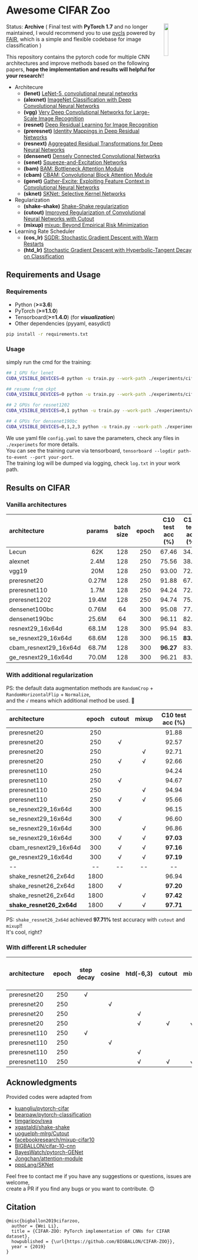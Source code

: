 # Awesome CIFAR Zoo  

<img src="https://user-images.githubusercontent.com/7837172/44953557-0fb54e80-aec9-11e8-9d38-2388bc70c5c5.png" width=15% align="right" /> 

Status: **Archive** ( Final test with **PyTorch 1.7** and no longer maintained, I would recommend you to use [pycls](https://github.com/facebookresearch/pycls) powered by [FAIR](https://github.com/facebookresearch), which is a simple and flexible codebase for image classification )


This repository contains the pytorch code for multiple CNN architectures and improve methods based on the following papers, **hope the implementation and results will helpful for your research**!!

- Architecure
  - **(lenet)** [LeNet-5, convolutional neural networks](http://yann.lecun.com/exdb/lenet/)
  - **(alexnet)** [ImageNet Classification with Deep Convolutional Neural Networks](https://papers.nips.cc/paper/4824-imagenet-classification-with-deep-convolutional-neural-networks)
  - **(vgg)** [Very Deep Convolutional Networks for Large-Scale Image Recognition](https://arxiv.org/abs/1409.1556)
  - **(resnet)** [Deep Residual Learning for Image Recognition](https://arxiv.org/abs/1512.03385)
  - **(preresnet)** [Identity Mappings in Deep Residual Networks](https://arxiv.org/abs/1603.05027)
  - **(resnext)** [Aggregated Residual Transformations for Deep Neural Networks](https://arxiv.org/abs/1611.05431)
  - **(densenet)** [Densely Connected Convolutional Networks](https://arxiv.org/abs/1608.06993)
  - **(senet)** [Squeeze-and-Excitation Networks](https://arxiv.org/abs/1709.01507)
  - **(bam)** [BAM: Bottleneck Attention Module](https://arxiv.org/abs/1807.06514)
  - **(cbam)** [CBAM: Convolutional Block Attention Module](https://arxiv.org/abs/1807.06521)
  - **(genet)** [Gather-Excite: Exploiting Feature Context in Convolutional Neural Networks](https://arxiv.org/abs/1810.12348)
  - **(sknet)** [SKNet: Selective Kernel Networks](https://arxiv.org/abs/1903.06586)
- Regularization
  - **(shake-shake)** [Shake-Shake regularization](https://arxiv.org/abs/1705.07485)
  - **(cutout)** [Improved Regularization of Convolutional Neural Networks with Cutout](https://arxiv.org/abs/1708.04552)
  - **(mixup)** [mixup: Beyond Empirical Risk Minimization](https://arxiv.org/abs/1710.09412)
- Learning Rate Scheduler
  - **(cos_lr)** [SGDR: Stochastic Gradient Descent with Warm Restarts](https://arxiv.org/abs/1608.03983)
  - **(htd_lr)** [Stochastic Gradient Descent with Hyperbolic-Tangent Decay on Classification](https://arxiv.org/abs/1806.01593)


## Requirements and Usage 

### Requirements

- Python (**>=3.6**)
- PyTorch (**>=1.1.0**)
- Tensorboard(**>=1.4.0**) (for ***visualization***)
- Other dependencies (pyyaml, easydict)


```bash
pip install -r requirements.txt
```

### Usage 

simply run the cmd for the training:

```bash
## 1 GPU for lenet
CUDA_VISIBLE_DEVICES=0 python -u train.py --work-path ./experiments/cifar10/lenet

## resume from ckpt
CUDA_VISIBLE_DEVICES=0 python -u train.py --work-path ./experiments/cifar10/lenet --resume

## 2 GPUs for resnet1202
CUDA_VISIBLE_DEVICES=0,1 python -u train.py --work-path ./experiments/cifar10/preresnet1202

## 4 GPUs for densenet190bc
CUDA_VISIBLE_DEVICES=0,1,2,3 python -u train.py --work-path ./experiments/cifar10/densenet190bc
``` 

We use yaml file ``config.yaml`` to save the parameters, check any files in `./experimets` for more details.  
You can see the training curve via tensorboard, ``tensorboard --logdir path-to-event --port your-port``.  
The training log will be dumped via logging, check ``log.txt`` in your work path.


## Results on CIFAR

### Vanilla architectures

| architecture          | params | batch size | epoch | C10 test acc (%) | C100 test acc (%) |
| :-------------------- | :----: | :--------: | :---: | :--------------: | :---------------: |
| Lecun                 |  62K   |    128     |  250  |      67.46       |       34.10       |
| alexnet               |  2.4M  |    128     |  250  |      75.56       |       38.67       |
| vgg19                 |  20M   |    128     |  250  |      93.00       |       72.07       |
| preresnet20           | 0.27M  |    128     |  250  |      91.88       |       67.03       |
| preresnet110          |  1.7M  |    128     |  250  |      94.24       |       72.96       |
| preresnet1202         | 19.4M  |    128     |  250  |      94.74       |       75.28       |
| densenet100bc         | 0.76M  |     64     |  300  |      95.08       |       77.55       |
| densenet190bc         | 25.6M  |     64     |  300  |      96.11       |       82.59       |
| resnext29_16x64d      | 68.1M  |    128     |  300  |      95.94       |       83.18       |
| se_resnext29_16x64d   | 68.6M  |    128     |  300  |      96.15       |     **83.65**     |
| cbam_resnext29_16x64d | 68.7M  |    128     |  300  |    **96.27**     |       83.62       |
| ge_resnext29_16x64d   | 70.0M  |    128     |  300  |      96.21       |       83.57       |


### With additional regularization


PS: the default data augmentation methods are ``RandomCrop`` + ``RandomHorizontalFlip`` + ``Normalize``,   
and the ``√`` means which additional method be used. :cake:

| architecture             | epoch | cutout | mixup | C10 test acc (%) |
| :----------------------- | :---: | :----: | :---: | :--------------: |
| preresnet20              |  250  |        |       |      91.88       |
| preresnet20              |  250  |   √    |       |      92.57       |
| preresnet20              |  250  |        |   √   |      92.71       |
| preresnet20              |  250  |   √    |   √   |      92.66       |
| preresnet110             |  250  |        |       |      94.24       |
| preresnet110             |  250  |   √    |       |      94.67       |
| preresnet110             |  250  |        |   √   |      94.94       |
| preresnet110             |  250  |   √    |   √   |      95.66       |
| se_resnext29_16x64d      |  300  |        |       |      96.15       |
| se_resnext29_16x64d      |  300  |   √    |       |      96.60       |
| se_resnext29_16x64d      |  300  |        |   √   |      96.86       |
| se_resnext29_16x64d      |  300  |   √    |   √   |    **97.03**     |
| cbam_resnext29_16x64d    |  300  |   √    |   √   |    **97.16**     |
| ge_resnext29_16x64d      |  300  |   √    |   √   |    **97.19**     |
| --                       |  --   |   --   |  --   |        --        |
| shake_resnet26_2x64d     | 1800  |        |       |      96.94       |
| shake_resnet26_2x64d     | 1800  |   √    |       |    **97.20**     |
| shake_resnet26_2x64d     | 1800  |        |   √   |    **97.42**     |
| **shake_resnet26_2x64d** | 1800  |   √    |   √   |    **97.71**     |

PS: ``shake_resnet26_2x64d`` achieved **97.71%** test accuracy with ``cutout`` and ``mixup``!!    
It's cool, right?  
 
### With different LR scheduler

| architecture | epoch | step decay | cosine | htd(-6,3) | cutout | mixup | C10 test acc (%) |
| :----------- | :---: | :--------: | :----: | :-------: | :----: | :---: | :--------------: |
| preresnet20  |  250  |     √      |        |           |        |       |      91.88       |
| preresnet20  |  250  |            |   √    |           |        |       |      92.13       |
| preresnet20  |  250  |            |        |     √     |        |       |      92.44       |
| preresnet20  |  250  |            |        |     √     |   √    |   √   |    **93.30**     |
| preresnet110 |  250  |     √      |        |           |        |       |      94.24       |
| preresnet110 |  250  |            |   √    |           |        |       |      94.48       |
| preresnet110 |  250  |            |        |     √     |        |       |      94.82       |
| preresnet110 |  250  |            |        |     √     |   √    |   √   |    **95.88**     |


## Acknowledgments

Provided codes were adapted from

- [kuangliu/pytorch-cifar](https://github.com/kuangliu/pytorch-cifar)
- [bearpaw/pytorch-classification](https://github.com/bearpaw/pytorch-classification)
- [timgaripov/swa](https://github.com/timgaripov/swa)
- [xgastaldi/shake-shake](https://github.com/xgastaldi/shake-shake)
- [uoguelph-mlrg/Cutout](https://github.com/uoguelph-mlrg/Cutout)
- [facebookresearch/mixup-cifar10](https://github.com/facebookresearch/mixup-cifar10)
- [BIGBALLON/cifar-10-cnn](https://github.com/BIGBALLON/cifar-10-cnn)
- [BayesWatch/pytorch-GENet](https://github.com/BayesWatch/pytorch-GENet/)
- [Jongchan/attention-module](https://github.com/Jongchan/attention-module)
- [pppLang/SKNet](https://github.com/pppLang/SKNet)


Feel free to contact me if you have any suggestions or questions, issues are welcome,   
create a PR if you find any bugs or you want to contribute. :blush:     



## Citation

```
@misc{bigballon2019cifarzoo,
  author = {Wei Li},
  title = {CIFAR-ZOO: PyTorch implementation of CNNs for CIFAR dataset},
  howpublished = {\url{https://github.com/BIGBALLON/CIFAR-ZOO}},
  year = {2019}
}
```
